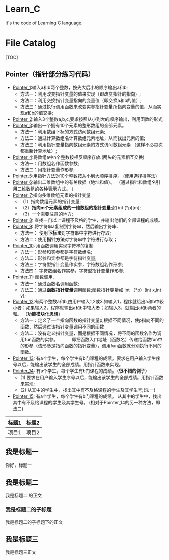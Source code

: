 # Learn_C
It's  the code  of Learning C  language.

# File Catalog 

[TOC]
## Pointer（指针部分练习代码）
* [Pointer_1](#Pointer_1):输入a和b两个整数，按先大后小的顺序输出a和b;
  * 方法一：利用改变指针变量的值来实现（即改变指针的指向）;
  * 方法二：利用交换指针变量指向的变量值（即交换a和b的值）;
  * 方法三：通过执行调用函数来改变实参指针变量所指向变量的值，从而实现a和b的值交换;
* [Pointer_2](#Pointer_2):输入3个整数a,b,c,要求按照从小到大的顺序输出，利用函数的形式;
* [Pointer_3](#Pointer_3):输出一个拥有10个元素的整形数组的全部元素。 
  * 方法一：利用数组下标的方式访问数组元素;
  * 方法二：通过计算数组名计算数组元素地址，从而找出元素的值;
  * 方法三：利用指针变量指向数组元素的方式访问数组元素 （这样不必每次都重新计算地址）;
* [Pointer_4](#Pointer_4):将数组a中n个整数按相反顺序存放.(两头的元素相互交换)
  * 方法一：用数组名作函数参数; 
  * 方法二：用指针变量作形参;
* [Pointer_5](#Pointer_5):用指针方法对10个整数按从小到大顺序排序。 (使用选择排序法)
* [Pointer_6](#Pointer_6):输出二维数组中的有关数据（地址和值）。 （通过指针和数组名引用二维数组的各种表示方式。 ）
* [Pointer_7](#Pointer_7):指向多维数组元素的指针变量
  * （1）指向数组元素的指针变量;
  * （2）**指向m个元素组成的一维数组的指针变量**;如 int (\*p)\[m\];
  * （3）一个需要注意的地方;
* [Pointer_8](#Pointer_8): 查找一门以上课程不及格的学生，并输出他们的全部课程的成绩。
* [Pointer_9](#Pointer_9): 将字符串a复制到字符串，然后输出字符串.
  * 方法一： 使用**下标法**对字符串中字符进行存取;
  * 方法二：使用**指针方法**对字符串中字符进行存取；
* [Pointer_10](#Pointer_10): 用函数调用实现字符串的复制.
  * 方法一：形参和实参都是字符数组名;
  * 方法二：形参和实参都是字符指针变量;
  * 方法三：字符型指针变量作实参，字符数组名作形参;
  * 方法四： 字符数组名作实参，字符型指针变量作形参;
* [Pointer_11](#Pointer_11): 函数调用.
  * 方法一：通过函数名调用函数;
  * 方法二：通过**函数指针变量**调用函数;函数指针变量如 int （\*p）(int x,int y);
* [Pointer_12](#Pointer_12):有两个整数a和b,由用户输入1,2或3.如输入1，程序就给出a和b中较小者；如果输入2，程序就输出a和b中较大者；如输入3，就输出a和b两者的和。 （**功能模块化思想**）
  * 方法一：定义了一个指向函数的指针变量p,根据不同情况，使p指向不同的函数，然后通过该指针变量调用不同的函数
  * 方法二：没有定义指针变量，而是根据不同情况，将不同的函数名作为调用fun函数的实参。
           即把函数入口地址（函数名）传递给函数fun中的形参（该形参是指向函数的指针变量），调用fun函数就分别执行不同的函数。 
* [Pointer_13](#Pointer_13): 有a个学生，每个学生有b门课程的成绩。要求在用户输入学生序号以后，能输出该学生的全部成绩。用指针函数来实现。 
* [Pointer_14](#Pointer_14): 有a个学生，每个学生有b门课程的成绩。（**很不错的例子**）
  *  (1) 要求在用户输入学生序号以后，能输出该学生的全部成绩。用指针函数来实现;
  *  (2) 从其中的学生中，找出其中有不及格课程的学生及其学生号;(法一)
* [Pointer_15](#Pointer_15): 有a个学生，每个学生有b门课程的成绩。 从其中的学生中，找出其中有不及格课程的学生及其学生号。 (相对于Pointer_14的另一种方法，即法二) 


|标题1|标题2|
|:----:|:----:|
|项目1|项目2|
 
 
## 我是标题一
你好，标题一
## 我是标题二
我是标题二 的正文
### 我是标题二的子标题
我是标题二的子标题下的正文
## 我是标题三
 我是标题三正文
